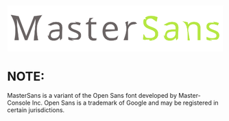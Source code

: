 ![MasterSans](https://raw.githubusercontent.com/Master-Console/MasterSans/master/logo/MasterSans.png)

# NOTE:
MasterSans is a variant of the Open Sans font developed by Master-Console Inc. Open Sans is a trademark of Google and may be registered in certain jurisdictions.

